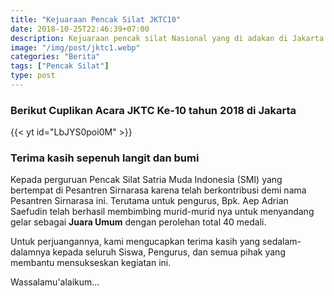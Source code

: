 ```yaml
---
title: "Kejuaraan Pencak Silat JKTC10"
date: 2018-10-25T22:46:39+07:00
description: Kejuaraan pencak silat Nasional yang di adakan di Jakarta atau biasa di sebut JKTC yang ke 10 dilaksanakan pada bukan Oktober 2018.
image: "/img/post/jktc1.webp"
categories: "Berita"
tags: ["Pencak Silat"]
type: post
---
```


### Berikut Cuplikan Acara JKTC Ke-10 tahun 2018 di Jakarta

{{< yt id="LbJYS0poi0M" >}}

### Terima kasih sepenuh langit dan bumi

Kepada perguruan Pencak Silat Satria Muda Indonesia (SMI) yang bertempat di Pesantren Sirnarasa karena telah berkontribusi demi nama Pesantren Sirnarasa ini.
Terutama untuk pengurus, Bpk. Aep Adrian Saefudin telah berhasil membimbing murid-murid nya untuk menyandang gelar sebagai **Juara Umum** dengan perolehan total 40 medali.

Untuk perjuangannya, kami mengucapkan terima kasih yang sedalam-dalamnya kepada seluruh Siswa, Pengurus, dan semua pihak yang membantu mensukseskan kegiatan ini.

Wassalamu'alaikum...
